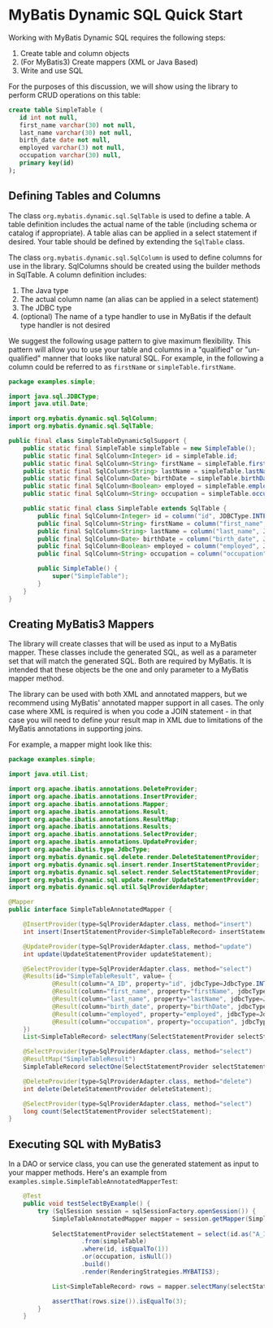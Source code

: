 # MyBatis Dynamic SQL Quick Start

Working with MyBatis Dynamic SQL requires the following steps:

1. Create table and column objects
2. (For MyBatis3) Create mappers (XML or Java Based)
3. Write and use SQL

For the purposes of this discussion, we will show using the library to perform CRUD operations on this table:

```sql
create table SimpleTable (
   id int not null,
   first_name varchar(30) not null,
   last_name varchar(30) not null,
   birth_date date not null, 
   employed varchar(3) not null,
   occupation varchar(30) null,
   primary key(id)
);
```

## Defining Tables and Columns

The class `org.mybatis.dynamic.sql.SqlTable` is used to define a table. A table definition includes
the actual name of the table (including schema or catalog if appropriate). A table alias can be applied in a
select statement if desired.  Your table should be defined by extending the `SqlTable` class.

The class `org.mybatis.dynamic.sql.SqlColumn` is used to define columns for use in the library.
SqlColumns should be created using the builder methods in SqlTable.
A column definition includes:

1. The Java type
2. The actual column name (an alias can be applied in a select statement)
3. The JDBC type
4. (optional) The name of a type handler to use in MyBatis if the default type handler is not desired

We suggest the following usage pattern to give maximum flexibility.  This pattern will allow you to use your
table and columns in a "qualified" or "un-qualified" manner that looks like natural SQL. For example, in the
following a column could be referred to as `firstName` or `simpleTable.firstName`.

```java
package examples.simple;

import java.sql.JDBCType;
import java.util.Date;

import org.mybatis.dynamic.sql.SqlColumn;
import org.mybatis.dynamic.sql.SqlTable;

public final class SimpleTableDynamicSqlSupport {
    public static final SimpleTable simpleTable = new SimpleTable();
    public static final SqlColumn<Integer> id = simpleTable.id;
    public static final SqlColumn<String> firstName = simpleTable.firstName;
    public static final SqlColumn<String> lastName = simpleTable.lastName;
    public static final SqlColumn<Date> birthDate = simpleTable.birthDate;
    public static final SqlColumn<Boolean> employed = simpleTable.employed;
    public static final SqlColumn<String> occupation = simpleTable.occupation;

    public static final class SimpleTable extends SqlTable {
        public final SqlColumn<Integer> id = column("id", JDBCType.INTEGER);
        public final SqlColumn<String> firstName = column("first_name", JDBCType.VARCHAR);
        public final SqlColumn<String> lastName = column("last_name", JDBCType.VARCHAR);
        public final SqlColumn<Date> birthDate = column("birth_date", JDBCType.DATE);
        public final SqlColumn<Boolean> employed = column("employed", JDBCType.VARCHAR, "examples.simple.YesNoTypeHandler");
        public final SqlColumn<String> occupation = column("occupation", JDBCType.VARCHAR);

        public SimpleTable() {
            super("SimpleTable");
        }
    }
}
```

## Creating MyBatis3 Mappers
The library will create classes that will be used as input to a MyBatis mapper.  These classes include the generated SQL, as well as a parameter set that will match the generated SQL.  Both are required by MyBatis.  It is intended that these objects be the one and only parameter to a MyBatis mapper method.

The library can be used with both XML and annotated mappers, but we recommend using MyBatis' annotated mapper support in all cases.  The only case where XML is required is when you code a JOIN statement - in that case you will need to define your result map in XML due to limitations of the MyBatis annotations in supporting joins.

For example, a mapper might look like this:

```java
package examples.simple;

import java.util.List;

import org.apache.ibatis.annotations.DeleteProvider;
import org.apache.ibatis.annotations.InsertProvider;
import org.apache.ibatis.annotations.Mapper;
import org.apache.ibatis.annotations.Result;
import org.apache.ibatis.annotations.ResultMap;
import org.apache.ibatis.annotations.Results;
import org.apache.ibatis.annotations.SelectProvider;
import org.apache.ibatis.annotations.UpdateProvider;
import org.apache.ibatis.type.JdbcType;
import org.mybatis.dynamic.sql.delete.render.DeleteStatementProvider;
import org.mybatis.dynamic.sql.insert.render.InsertStatementProvider;
import org.mybatis.dynamic.sql.select.render.SelectStatementProvider;
import org.mybatis.dynamic.sql.update.render.UpdateStatementProvider;
import org.mybatis.dynamic.sql.util.SqlProviderAdapter;

@Mapper
public interface SimpleTableAnnotatedMapper {

    @InsertProvider(type=SqlProviderAdapter.class, method="insert")
    int insert(InsertStatementProvider<SimpleTableRecord> insertStatement);

    @UpdateProvider(type=SqlProviderAdapter.class, method="update")
    int update(UpdateStatementProvider updateStatement);

    @SelectProvider(type=SqlProviderAdapter.class, method="select")
    @Results(id="SimpleTableResult", value= {
            @Result(column="A_ID", property="id", jdbcType=JdbcType.INTEGER, id=true),
            @Result(column="first_name", property="firstName", jdbcType=JdbcType.VARCHAR),
            @Result(column="last_name", property="lastName", jdbcType=JdbcType.VARCHAR),
            @Result(column="birth_date", property="birthDate", jdbcType=JdbcType.DATE),
            @Result(column="employed", property="employed", jdbcType=JdbcType.VARCHAR, typeHandler=YesNoTypeHandler.class),
            @Result(column="occupation", property="occupation", jdbcType=JdbcType.VARCHAR)
    })
    List<SimpleTableRecord> selectMany(SelectStatementProvider selectStatement);

    @SelectProvider(type=SqlProviderAdapter.class, method="select")
    @ResultMap("SimpleTableResult")
    SimpleTableRecord selectOne(SelectStatementProvider selectStatement);

    @DeleteProvider(type=SqlProviderAdapter.class, method="delete")
    int delete(DeleteStatementProvider deleteStatement);

    @SelectProvider(type=SqlProviderAdapter.class, method="select")
    long count(SelectStatementProvider selectStatement);
}
```

## Executing SQL with MyBatis3
In a DAO or service class, you can use the generated statement as input to your mapper methods.  Here's
an example from `examples.simple.SimpleTableAnnotatedMapperTest`:

```java
    @Test
    public void testSelectByExample() {
        try (SqlSession session = sqlSessionFactory.openSession()) {
            SimpleTableAnnotatedMapper mapper = session.getMapper(SimpleTableAnnotatedMapper.class);
            
            SelectStatementProvider selectStatement = select(id.as("A_ID"), firstName, lastName, birthDate, employed, occupation)
                    .from(simpleTable)
                    .where(id, isEqualTo(1))
                    .or(occupation, isNull())
                    .build()
                    .render(RenderingStrategies.MYBATIS3);

            List<SimpleTableRecord> rows = mapper.selectMany(selectStatement);

            assertThat(rows.size()).isEqualTo(3);
        }
    }
```
